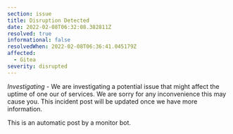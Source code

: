 ```yaml
---
section: issue
title: Disruption Detected
date: 2022-02-08T06:32:08.382811Z
resolved: true
informational: false
resolvedWhen: 2022-02-08T06:36:41.045179Z
affected:
  - Gitea
severity: disrupted
---
```

*Investigating* - We are investigating a potential issue that might affect the uptime of one our of services. We are sorry for any inconvenience this may cause you. This incident post will be updated once we have more information.

This is an automatic post by a monitor bot.
        